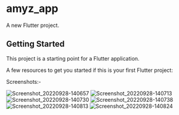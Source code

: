 # amyz_app

A new Flutter project.

## Getting Started

This project is a starting point for a Flutter application.

A few resources to get you started if this is your first Flutter project:

Screenshots:- 

![Screenshot_20220928-140657](https://user-images.githubusercontent.com/101604261/203009181-26d65a5d-1589-445c-94c6-231fdead18a1.png)
![Screenshot_20220928-140713](https://user-images.githubusercontent.com/101604261/203009187-5db61f2e-9ee7-4bec-9685-ba4680a42514.png)
![Screenshot_20220928-140730](https://user-images.githubusercontent.com/101604261/203009204-c08c8f23-5a37-4cab-87aa-2616858aa4bd.png)
![Screenshot_20220928-140738](https://user-images.githubusercontent.com/101604261/203009213-85576558-5fcc-4c04-b4b2-0419a7424ac6.png)
![Screenshot_20220928-140813](https://user-images.githubusercontent.com/101604261/203009222-a595748d-99cf-40b0-9793-d3113eca7a76.png)
![Screenshot_20220928-140824](https://user-images.githubusercontent.com/101604261/203009378-9097806c-3cf3-4e14-9b65-6f28a444812a.png)
